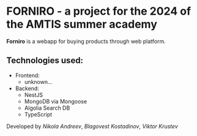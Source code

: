 # FORNIRO - a project for the 2024 of the AMTIS summer academy
**Forniro** is a webapp for buying products through web platform.

## Technologies used:
- Frontend:
  - unknown...
- Backend:
  - NestJS
  - MongoDB via Mongoose
  - Algolia Search DB
  - TypeScript

  
Developed by *Nikola Andreev*, *Blagovest Kostadinov*, *Viktor Krustev*
